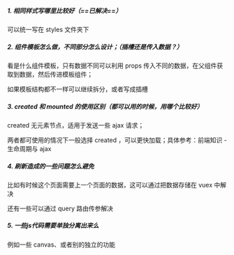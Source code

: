 ##### 1. 相同样式写哪里比较好（==已解决==）

可以统一写在 styles 文件夹下

##### 2. 组件模板怎么做，不同部分怎么设计；（插槽还是传入数据？）

看是什么组件模板，只有数据不同可以利用 props 传入不同的数据，在父组件获取到数据，然后传进模板组件；

如果模板结构都不一样可以继续拆分，或者写成插槽

##### 3.  created 和 mounted 的使用区别（都可以用的时候，用哪个比较好）

 created 无元素节点，适用于发送一些 ajax 请求；

两者都可使用的情况下一般选择 created ，可以更快加载；具体参考：前端知识 - 生命周期与 ajax

##### 4. 刷新造成的一些问题怎么避免

比如有时候这个页面需要上一个页面的数据，这可以通过把数据存储在 vuex 中解决

还有一些可以通过 query 路由传参解决

##### 5. 一些js代码需要单独分离出来么

例如一些 canvas、或者别的独立的功能